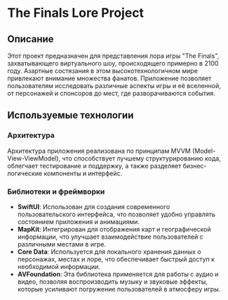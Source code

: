 # The Finals Lore Project

## Описание

Этот проект предназначен для представления лора игры "The Finals", захватывающего виртуального шоу, происходящего примерно в 2100 году. Азартные состязания в этом высокотехнологичном мире привлекают внимание множества фанатов. Приложение позволяет пользователям исследовать различные аспекты игры и её вселенной, от персонажей и спонсоров до мест, где разворачиваются события.

## Используемые технологии

### Архитектура

Архитектура приложения реализована по принципам MVVM (Model-View-ViewModel), что способствует лучшему структурированию кода, облегчает тестирование и поддержку, а также разделяет бизнес-логические компоненты и интерфейс.

### Библиотеки и фреймворки

- **SwiftUI**: Использован для создания современного пользовательского интерфейса, что позволяет удобно управлять состоянием приложения и анимациями.
- **MapKit**: Интегрирован для отображения карт и географической информации, что улучшает взаимодействие пользователей с различными местами в игре.
- **Core Data**: Используется для локального хранения данных о персонажах, местах и лоре, что обеспечивает быстрый доступ к необходимой информации.
- **AVFoundation**: Эта библиотека применяется для работы с аудио и видео, позволяя воспроизводить музыку и звуковые эффекты, которые усиливают погружение пользователей в атмосферу игры.
